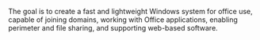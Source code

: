 The goal is to create a fast and lightweight Windows system for office use, capable of joining domains, working with Office applications, enabling perimeter and file sharing, and supporting web-based software.
